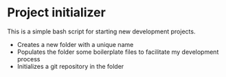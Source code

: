 # Project initializer

This is a simple bash script for starting new development projects.

- Creates a new folder with a unique name
- Populates the folder some boilerplate files to facilitate my development process
- Initializes a git repository in the folder
